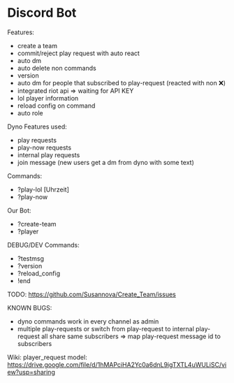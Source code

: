 # Discord Bot

Features:
- create a team 
- commit/reject play request with auto react
- auto dm
- auto delete non commands
- version 
- auto dm for people that subscribed to play-request (reacted with non :x:)
- integrated riot api => waiting for API KEY
- lol player information
- reload config on command
- auto role

Dyno Features used:
- play requests
- play-now requests
- internal play requests
- join message (new users get a dm from dyno with some text)

Commands:
- ?play-lol [Uhrzeit]
- ?play-now

Our Bot:
- ?create-team
- ?player

DEBUG/DEV Commands:
- ?testmsg
- ?version
- ?reload_config
- !end

TODO:
https://github.com/Susannova/Create_Team/issues

KNOWN BUGS:
- dyno commands work in every channel as admin
- multiple play-requests or switch from play-request to internal play-request all share same subscribers => map play-request message id to subscribers

Wiki:
player_request model: https://drive.google.com/file/d/1hMAPciHA2Yc0a6dnL9igTXTL4uWULiSC/view?usp=sharing
